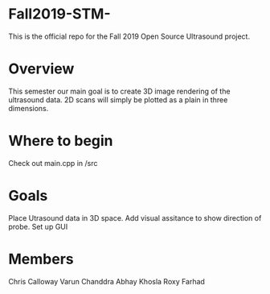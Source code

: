# Fall2019-STM-
This is the official repo for the Fall 2019 Open Source Ultrasound project.

# Overview
This semester our main goal is to create 3D image rendering of the ultrasound data.
2D scans will simply be plotted as a plain in three dimensions.


# Where to begin
Check out main.cpp in /src


# Goals
Place Utrasound data in 3D space.
Add visual assitance to show direction of probe.
Set up GUI



# Members
Chris Calloway
Varun Chanddra
Abhay Khosla
Roxy Farhad


